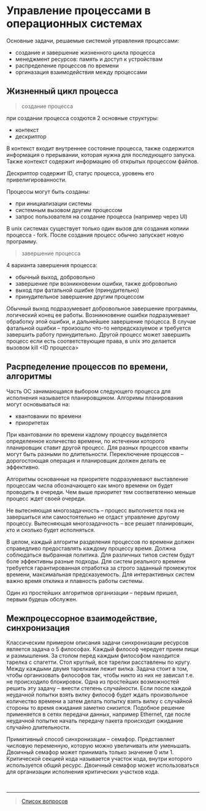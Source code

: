 # Управление процессами в операционных системах

Основные задачи, решаемые системой управления процессами:
- создание и завершение жизненного цикла процесса
- менеджмент ресурсов: память и доступ к устройствам
- распределение процессов по времени
- оргиназация взаимодействия между процессами

## Жизненный цикл процесса

>создание процесса

при создании процесса создются 2 основные структуры:
* контекст
* дескриптор
    
В контекст входит внутреннее состояние процесса, также содержится информация о прерывании, которая нужна для последующего запуска. Также контекст содержит информацию об открытых процессом файлов.

Дескриптор содержит ID, статус процесса, уровень его привелигированности.

Процессы могут быть созданы:
- при инициализации системы
- системным вызовом другим процессом
- запрос пользователя на создание процесса (например через UI)

В unix системах существует только один вызов для создания копиии процесса - fork. После создания процесс обычно запускает новую программу.

>завершение процесса

4 варианта завершения процесса:
* обычный выход, добровольно
* завершение при возникновении ошибки, также добровольно
* выход при фатальной ошибке (принудительно)
* принудительное завершение другим процессом

Обычный выход подразумевает добровольное завершение программы, логический конец ее работы.
Возникновение ошибки подразумевает обработку этой ошибки, и дальнейшее завершение процесса. В случае фатальной ошибки – произошло что-то непредсказуемое и требуется завершить работу принудительно. 
Другой процесс может завершить процесс если есть соответствующие права, в unix это делается вызовом kill <ID процесса>

## Расрпеделение процессов по времени, алгоритмы
Часть ОС занимающаяся выбором следующего процесса для исполнения называется планировщиком.
Алгоримы планирования могут основываться на:
* квантовании по времени
* приоритетах

При квантовании по времени кадлому процессу выделяется определенное количество времени, по истечении которого планировщик ставит другой процесс. Для разных процессов кванты могут быть разными по длительности.
Переключение процессов – дорогостоющая операция и планировщик должен делать ее эффективно.

Алгоритмы основанные на приоритете подразумевают выставление процессам числа обозначающего как много времени он будет проводить в очереди. Чем выше приоритет тем соответвтенно меньше процесс ждет своей очереди.

Не вытесняющая многозадачность – процесс выполняется пока не завершиться или самостоятельно не отдаст управление другому процессу. 
Вытесняющая многозадачность – все решает планировщик, кто и сколько будет исполняться.

В целом, каждый алгоритм разделения процессов по времени должен справедливо предоставлять каждому процессу время. Должна соблюдаться выбранная политика. Для различных типов систем будут боле эффективны разные подходы. 
Для систем реального времени требуется гарантированная отработка за строго заданный промежуток времени, максимальная предсказуемость. Для интерактивных систем важно время отклика и плавность работы системы.

Один из простейших алгоритмов организации – первым пришел, первым будешь обслужен.

<!-- доп. очередь для процессов, которые много читали, тип они обделены по времени -->

<!-- можно привести пример с round-robin, но это относится к вычислительным сетям или управлению потоками. Есть N исполнителей и M задач. в цикле по исполнителем каждому назначается своя задача, может дополнительно осуществляться квантование по времени. -->

## Межпроцессорное взаимодействие, синхронизация
<!-- гонка, семафор, барьер, философы-->
Классическим примером описания задачи синхронизации ресурсов является задача о 5 философах. 
Каждый философ чередует прием пищи и размышления. За столом перед каждым философом находится тарелка с спагетти. Стол круглый, все тарелки расставлены по кругу. Между каждыми двумя тарелками лежит вилка. Задача стоит в том, чтобы организовать философов так, чтобы никто из них не зависал т.е. не происходило блокировок.
Одна из простейших возможностей решить эту задачу – внести степень случайности. Если после каждой неудачной попытки взять вилку философ будет ждать произвольное количество времени а затем делать попытку взять вилку с случайной стороны то время ожидания заметно снизится. Подобное решение применяется в сетях передачи данных, например Ethernet, где после неудачной попытке начать передачу пакета происходит ожидание случайно длительности.

Примитивный способ синхронизации – семафор. Представляет числовую переменную, которую можно увеличивать или уменьшать. Двоичный семафор может принимать только значение 0 или 1. Критической секцией кода называется участок кода, внутри которого используется общий ресурс. Двоичный семафор может использоваться для организации исполнения критических участков кода.

&nbsp;
<hr>

> [Список вопросов](Вопросы_ТПП.md)